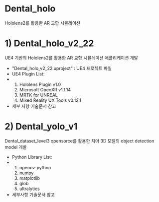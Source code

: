 # Dental_holo

Hololens2를 활용한 AR 교합 시뮬레이션

# 1) Dental_holo_v2_22

UE4 기반의 Hololens2를 활용한 AR 교합 시뮬레이션 애플리케이션 개발

- "Dental_holo_v2_22.uproject" : UE4 프로젝트 파일
- UE4 Plugin List:
- 1) Hololens Plugin v1.0
  2) Microsoft OpenXR v1.1.14
  3) MRTK for UNREAL
  4) Mixed Reality UX Tools v0.12.1
- 세부 사항 기술문서 참고

# 2) Dental_yolo_v1

Dental_dataset_level3 opensorce를 활용한 치아 3D 모델의 object detection model 개발
- Python Library List:
- 1) opencv-python
  2) numpy
  3) matplotlib
  4) glob
  5) ultralytics
- 세부사항 기술문서 참고
